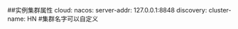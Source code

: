 ##实例集群属性
  cloud:
    nacos:
      server-addr: 127.0.0.1:8848
      discovery:
        cluster-name: HN #集群名字可以自定义